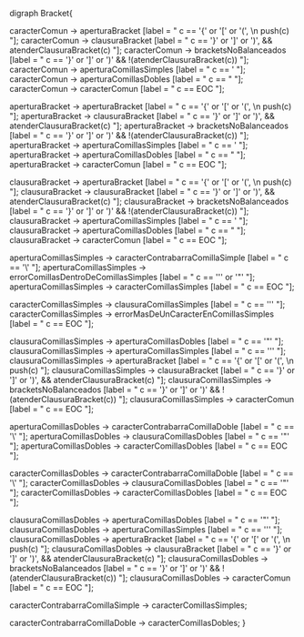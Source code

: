 digraph Bracket{
    
caracterComun -> aperturaBracket [label = " c == '{' or '[' or '(', \n push(c) "];
caracterComun -> clausuraBracket [label = " c == '}' or ']' or ')', && atenderClausuraBracket(c) "];
caracterComun -> bracketsNoBalanceados [label = " c == '}' or ']' or ')' && !(atenderClausuraBracket(c)) "];
caracterComun -> aperturaComillasSimples [label = " c == \' "];
caracterComun -> aperturaComillasDobles [label = " c == \" "];
caracterComun -> caracterComun [label = " c == EOC "];

aperturaBracket -> aperturaBracket [label = " c == '{' or '[' or '(', \n push(c) "];
aperturaBracket -> clausuraBracket [label = " c == '}' or ']' or ')', && atenderClausuraBracket(c) "];
aperturaBracket -> bracketsNoBalanceados [label = " c == '}' or ']' or ')' && !(atenderClausuraBracket(c)) "];
aperturaBracket -> aperturaComillasSimples [label = " c == \' "];
aperturaBracket -> aperturaComillasDobles [label = " c == \" "];
aperturaBracket -> caracterComun [label = " c == EOC "];

clausuraBracket -> aperturaBracket [label = " c == '{' or '[' or '(', \n push(c) "];
clausuraBracket -> clausuraBracket [label = " c == '}' or ']' or ')', && atenderClausuraBracket(c) "];
clausuraBracket -> bracketsNoBalanceados [label = " c == '}' or ']' or ')' && !(atenderClausuraBracket(c)) "];
clausuraBracket -> aperturaComillasSimples [label = " c == \' "];
clausuraBracket -> aperturaComillasDobles [label = " c == \" "];
clausuraBracket -> caracterComun [label = " c == EOC "];

aperturaComillasSimples -> caracterContrabarraComillaSimple [label = " c == '\\' "];
aperturaComillasSimples -> errorComillasDentroDeComillasSimples [label = " c == '\'' or '\"' "];
aperturaComillasSimples -> caracterComillasSimples [label = " c == EOC "];

caracterComillasSimples -> clausuraComillasSimples [label = " c == '\'' "];
caracterComillasSimples -> errorMasDeUnCaracterEnComillasSimples [label = " c == EOC "];

clausuraComillasSimples -> aperturaComillasDobles [label = " c == '\"' "];
clausuraComillasSimples -> aperturaComillasSimples [label = " c == '\'' "];
clausuraComillasSimples -> aperturaBracket [label = " c == '{' or '[' or '(', \n push(c) "];
clausuraComillasSimples -> clausuraBracket [label = " c == '}' or ']' or ')', && atenderClausuraBracket(c) "];
clausuraComillasSimples -> bracketsNoBalanceados [label = " c == '}' or ']' or ')' && !(atenderClausuraBracket(c)) "];
clausuraComillasSimples -> caracterComun [label = " c == EOC "];

aperturaComillasDobles -> caracterContrabarraComillaDoble [label = " c == '\\' "];
aperturaComillasDobles -> clausuraComillasDobles [label = " c == '\"' "];
aperturaComillasDobles -> caracterComillasDobles [label = " c == EOC "];

caracterComillasDobles -> caracterContrabarraComillaDoble [label = " c == '\\' "];
caracterComillasDobles -> clausuraComillasDobles [label = " c == '\"' "];
caracterComillasDobles -> caracterComillasDobles [label = " c == EOC "];

clausuraComillasDobles -> aperturaComillasDobles [label = " c == '\"' "];
clausuraComillasDobles -> aperturaComillasSimples [label = " c == '\'' "];
clausuraComillasDobles -> aperturaBracket [label = " c == '{' or '[' or '(', \n push(c) "];
clausuraComillasDobles -> clausuraBracket [label = " c == '}' or ']' or ')', && atenderClausuraBracket(c) "];
clausuraComillasDobles -> bracketsNoBalanceados [label = " c == '}' or ']' or ')' && !(atenderClausuraBracket(c)) "];
clausuraComillasDobles -> caracterComun [label = " c == EOC "];

caracterContrabarraComillaSimple -> caracterComillasSimples;

caracterContrabarraComillaDoble -> caracterComillasDobles;
}


